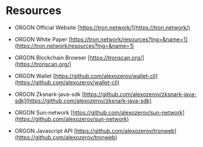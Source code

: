 # Resources

* ORGON Official Website
[https://tron.network/](https://tron.network/)


* ORGON White Paper
[https://tron.network/resources?lng=&name=1](https://tron.network/resources?lng=&name=1)


* ORGON Blockchain Browser
[https://tronscan.org/](https://tronscan.org/)


* ORGON Wallet
[https://github.com/alexozerov/wallet-cli](https://github.com/alexozerov/wallet-cli)


* ORGON Zksnark-java-sdk
[https://github.com/alexozerov/zksnark-java-sdk](https://github.com/alexozerov/zksnark-java-sdk)


* ORGON Sun-network
[https://github.com/alexozerov/sun-network](https://github.com/alexozerov/sun-network)


* ORGON Javascript API
[https://github.com/alexozerov/tronweb](https://github.com/alexozerov/tronweb)
